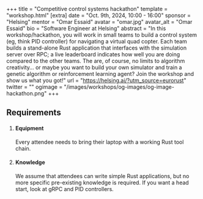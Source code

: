 +++
title = "Competitive control systems hackathon"
template = "workshop.html"
[extra]
  date = "Oct. 9th, 2024, 10:00 - 16:00"
  sponsor = "Helsing"
  mentor = "Omar Essaid"
  avatar = "omar.jpg"
  avatar_alt = "Omar Essaid"
  bio = "Software Engineer at Helsing"
  abstract = "In this workshop/hackathon, you will work in small teams to build a control system (eg, think PID controller) for navigating a virtual quad copter. Each team builds a stand-alone Rust application that interfaces with the simulation server over RPC; a live leaderboard indicates how well you are doing compared to the other teams. The are, of course, no limits to algorithm creativity… or maybe you want to build your own simulator and train a genetic algorithm or reinforcement learning agent? Join the workshop and show us what you got!"
  url = "https://helsing.ai/?utm_source=eurorust"
  twitter = ""
  ogimage = "/images/workshops/og-images/og-image-hackathon.png"
+++

<div class="requirements mb-10">
  <h2 class="my-7">Requirements</h2>
  <ol>
    <li><h4 class="p-4">Equipment</h4>
    <div class="p-4 mw-80">
      <p>
      Every attendee needs to bring their laptop with a working Rust tool chain.
      </p>
    </div>
    </li>
    <li><h4 class="p-4">Knowledge</h4>
    <div class="p-4 mw-80">
      <p>
      We assume that attendees can write simple Rust applications, but no more specific pre-existing knowledge is required. If you want a head start, look at gRPC and PID controllers.
      </p>
    </div>
    </li>
</div>
      
